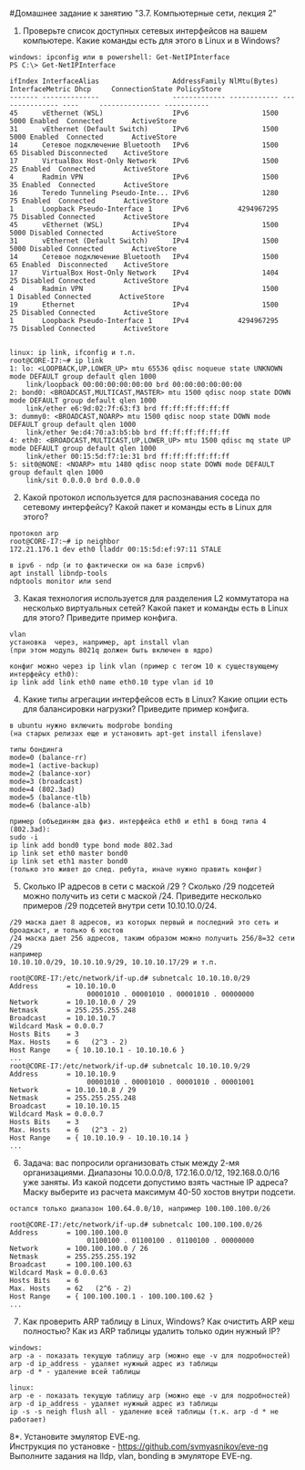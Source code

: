 #Домашнее задание к занятию "3.7. Компьютерные сети, лекция 2"
1. Проверьте список доступных сетевых интерфейсов на вашем компьютере. Какие команды есть для этого в Linux и в Windows?
```
windows: ipconfig или в powershell: Get-NetIPInterface 
PS C:\> Get-NetIPInterface

ifIndex InterfaceAlias                  AddressFamily NlMtu(Bytes) InterfaceMetric Dhcp     ConnectionState PolicyStore
------- --------------                  ------------- ------------ --------------- ----     --------------- -----------
45      vEthernet (WSL)                 IPv6                  1500            5000 Enabled  Connected       ActiveStore
31      vEthernet (Default Switch)      IPv6                  1500            5000 Enabled  Connected       ActiveStore
14      Сетевое подключение Bluetooth   IPv6                  1500              65 Disabled Disconnected    ActiveStore
17      VirtualBox Host-Only Network    IPv6                  1500              25 Enabled  Connected       ActiveStore
4       Radmin VPN                      IPv6                  1500              35 Enabled  Connected       ActiveStore
16      Teredo Tunneling Pseudo-Inte... IPv6                  1280              75 Enabled  Connected       ActiveStore
1       Loopback Pseudo-Interface 1     IPv6            4294967295              75 Disabled Connected       ActiveStore
45      vEthernet (WSL)                 IPv4                  1500            5000 Disabled Connected       ActiveStore
31      vEthernet (Default Switch)      IPv4                  1500            5000 Disabled Connected       ActiveStore
14      Сетевое подключение Bluetooth   IPv4                  1500              65 Enabled  Disconnected    ActiveStore
17      VirtualBox Host-Only Network    IPv4                  1404              25 Disabled Connected       ActiveStore
4       Radmin VPN                      IPv4                  1500               1 Disabled Connected       ActiveStore
19      Ethernet                        IPv4                  1500              25 Disabled Connected       ActiveStore
1       Loopback Pseudo-Interface 1     IPv4            4294967295              75 Disabled Connected       ActiveStore


linux: ip link, ifconfig и т.п.
root@CORE-I7:~# ip link
1: lo: <LOOPBACK,UP,LOWER_UP> mtu 65536 qdisc noqueue state UNKNOWN mode DEFAULT group default qlen 1000
    link/loopback 00:00:00:00:00:00 brd 00:00:00:00:00:00
2: bond0: <BROADCAST,MULTICAST,MASTER> mtu 1500 qdisc noop state DOWN mode DEFAULT group default qlen 1000
    link/ether e6:9d:02:7f:63:f3 brd ff:ff:ff:ff:ff:ff
3: dummy0: <BROADCAST,NOARP> mtu 1500 qdisc noop state DOWN mode DEFAULT group default qlen 1000
    link/ether 9e:d4:70:a3:b5:bb brd ff:ff:ff:ff:ff:ff
4: eth0: <BROADCAST,MULTICAST,UP,LOWER_UP> mtu 1500 qdisc mq state UP mode DEFAULT group default qlen 1000
    link/ether 00:15:5d:f7:1e:31 brd ff:ff:ff:ff:ff:ff
5: sit0@NONE: <NOARP> mtu 1480 qdisc noop state DOWN mode DEFAULT group default qlen 1000
    link/sit 0.0.0.0 brd 0.0.0.0
```
2. Какой протокол используется для распознавания соседа по сетевому интерфейсу? Какой пакет и команды есть в Linux для этого?
```
протокол arp
root@CORE-I7:~# ip neighbor
172.21.176.1 dev eth0 lladdr 00:15:5d:ef:97:11 STALE

в ipv6 - ndp (и то фактически он на базе icmpv6)
apt install libndp-tools
ndptools monitor или send

```
3. Какая технология используется для разделения L2 коммутатора на несколько виртуальных сетей? Какой пакет и команды есть в Linux для этого? Приведите пример конфига.
```
vlan
установка  через, например, apt install vlan
(при этом модуль 8021q должен быть включен в ядро)

конфиг можно через ip link vlan (пример с тегом 10 к существующему интерфейсу eth0):
ip link add link eth0 name eth0.10 type vlan id 10

```
4. Какие типы агрегации интерфейсов есть в Linux? Какие опции есть для балансировки нагрузки? Приведите пример конфига.
```
в ubuntu нужно включить modprobe bonding
(на старых релизах еще и установить apt-get install ifenslave)

типы бондинга
mode=0 (balance-rr)
mode=1 (active-backup)
mode=2 (balance-xor)
mode=3 (broadcast)
mode=4 (802.3ad)
mode=5 (balance-tlb)
mode=6 (balance-alb)

пример (объединям два физ. интерфейса eth0 и eth1 в бонд типа 4 (802.3ad):
sudo -i
ip link add bond0 type bond mode 802.3ad
ip link set eth0 master bond0
ip link set eth1 master bond0
(только это живет до след. ребута, иначе нужно править конфиг)
```
5. Сколько IP адресов в сети с маской /29 ? Сколько /29 подсетей можно получить из сети с маской /24. Приведите несколько примеров /29 подсетей внутри сети 10.10.10.0/24.
```
/29 маска дает 8 адресов, из которых первый и последний это сеть и броадкаст, и только 6 хостов
/24 маска дает 256 адресов, таким образом можно получить 256/8=32 сети /29
например
10.10.10.0/29, 10.10.10.9/29, 10.10.10.17/29 и т.п.

root@CORE-I7:/etc/network/if-up.d# subnetcalc 10.10.10.0/29
Address       = 10.10.10.0
                   00001010 . 00001010 . 00001010 . 00000000
Network       = 10.10.10.0 / 29
Netmask       = 255.255.255.248
Broadcast     = 10.10.10.7
Wildcard Mask = 0.0.0.7
Hosts Bits    = 3
Max. Hosts    = 6   (2^3 - 2)
Host Range    = { 10.10.10.1 - 10.10.10.6 }
...
root@CORE-I7:/etc/network/if-up.d# subnetcalc 10.10.10.9/29
Address       = 10.10.10.9
                   00001010 . 00001010 . 00001010 . 00001001
Network       = 10.10.10.8 / 29
Netmask       = 255.255.255.248
Broadcast     = 10.10.10.15
Wildcard Mask = 0.0.0.7
Hosts Bits    = 3
Max. Hosts    = 6   (2^3 - 2)
Host Range    = { 10.10.10.9 - 10.10.10.14 }
...
```
6. Задача: вас попросили организовать стык между 2-мя организациями. Диапазоны 10.0.0.0/8, 172.16.0.0/12, 192.168.0.0/16 уже заняты. Из какой подсети допустимо взять частные IP адреса? Маску выберите из расчета максимум 40-50 хостов внутри подсети.
```
остался только диапазон 100.64.0.0/10, например 100.100.100.0/26

root@CORE-I7:/etc/network/if-up.d# subnetcalc 100.100.100.0/26
Address       = 100.100.100.0
                   01100100 . 01100100 . 01100100 . 00000000
Network       = 100.100.100.0 / 26
Netmask       = 255.255.255.192
Broadcast     = 100.100.100.63
Wildcard Mask = 0.0.0.63
Hosts Bits    = 6
Max. Hosts    = 62   (2^6 - 2)
Host Range    = { 100.100.100.1 - 100.100.100.62 }
...
```
7. Как проверить ARP таблицу в Linux, Windows? Как очистить ARP кеш полностью? Как из ARP таблицы удалить только один нужный IP?
```
windows:
arp -a - показать текущую таблицу arp (можно еще -v для подробностей)
arp -d ip_address - удаляет нужный адрес из таблицы
arp -d * - удаление всей таблицы

linux:
arp -e - показать текущую таблицу arp (можно еще -v для подробностей)
arp -d ip_address - удаляет нужный адрес из таблицы
ip -s -s neigh flush all - удаление всей таблицы (т.к. arp -d * не работает)

```
8*. Установите эмулятор EVE-ng.  
Инструкция по установке - https://github.com/svmyasnikov/eve-ng  
Выполните задания на lldp, vlan, bonding в эмуляторе EVE-ng.
```
```